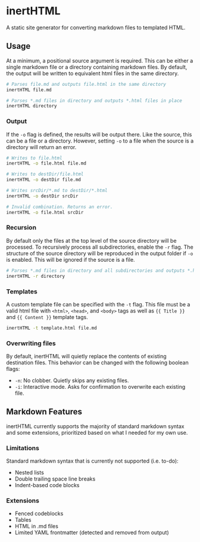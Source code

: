 # inertHTML

A static site generator for converting markdown files to templated HTML.

## Usage

At a minimum, a positional source argument is required.
This can be either a single markdown file or a directory containing markdown files.
By default, the output will be written to equivalent html files in the same directory.

```sh
# Parses file.md and outputs file.html in the same directory
inertHTML file.md

# Parses *.md files in directory and outputs *.html files in place
inertHTML directory
```

### Output

If the `-o` flag is defined, the results will be output there.
Like the source, this can be a file or a directory.
However, setting `-o` to a file when the source is a directory will return an error.

```sh
# Writes to file.html
inertHTML -o file.html file.md

# Writes to destDir/file.html
inertHTML -o destDir file.md

# Writes srcDir/*.md to destDir/*.html
inertHTML -o destDir srcDir

# Invalid combination. Returns an error.
inertHTML -o file.html srcDir
```

### Recursion

By default only the files at the top level of the source directory will be processed.
To recursively process all subdirectories, enable the `-r` flag.
The structure of the source directory will be reproduced in the output folder if `-o` is enabled.
This will be ignored if the source is a file.

```sh
# Parses *.md files in directory and all subdirectories and outputs *.html files in place
inertHTML -r directory
```

### Templates

A custom template file can be specified with the `-t` flag.
This file must be a valid html file with `<html>`, `<head>`, and `<body>` tags
as well as `{{ Title }}` and `{{ Content }}` template tags.

```sh
inertHTML -t template.html file.md
```

### Overwriting files

By default, inertHTML will quietly replace the contents of existing destination files.
This behavior can be changed with the following boolean flags:

* `-n`: No clobber. Quietly skips any existing files. 
* `-i`: Interactive mode. Asks for confirmation to overwrite each existing file.

## Markdown Features

inertHTML currently supports the majority of standard markdown syntax and some extensions,
prioritized based on what I needed for my own use.

### Limitations

Standard markdown syntax that is currently not supported (i.e. to-do):

- Nested lists
- Double trailing space line breaks
- Indent-based code blocks

### Extensions

- Fenced codeblocks
- Tables
- HTML in .md files
- Limited YAML frontmatter (detected and removed from output)

